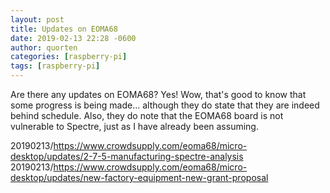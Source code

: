 ```yaml
---
layout: post
title: Updates on EOMA68
date: 2019-02-13 22:28 -0600
author: quorten
categories: [raspberry-pi]
tags: [raspberry-pi]
---
```


Are there any updates on EOMA68?  Yes!  Wow, that's good to know that
some progress is being made... although they do state that they are
indeed behind schedule.  Also, they do note that the EOMA68 board is
not vulnerable to Spectre, just as I have already been assuming.

20190213/https://www.crowdsupply.com/eoma68/micro-desktop/updates/2-7-5-manufacturing-spectre-analysis  
20190213/https://www.crowdsupply.com/eoma68/micro-desktop/updates/new-factory-equipment-new-grant-proposal
